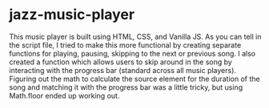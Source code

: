 # jazz-music-player
This music player is built using HTML, CSS, and Vanilla JS. As you can tell in the script file, I tried to make this more functional by creating separate functions for playing, pausing, skipping to the next or previous song. I also created a function which allows users to skip around in the song by interacting with the progress bar (standard across all music players). Figuring out the math to calculate the source element for the duration of the song and matching it with the progress bar was a little tricky, but using Math.floor ended up working out. 
